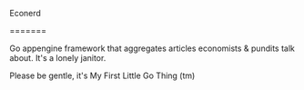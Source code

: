 Econerd

=======

Go appengine framework that aggregates articles economists &amp; pundits talk about. It's a lonely janitor.

Please be gentle, it's My First Little Go Thing (tm)
